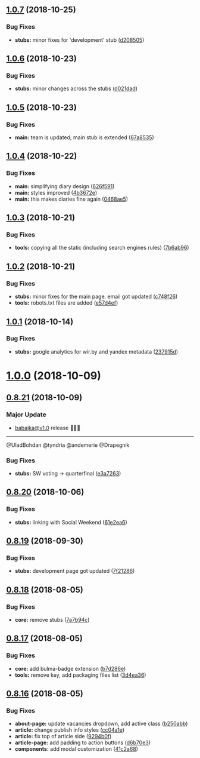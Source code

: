 ## [1.0.7](https://github.com/babajka/babajka-markup/compare/v1.0.6...v1.0.7) (2018-10-25)


### Bug Fixes

* **stubs:** minor fixes for 'development' stub ([d208505](https://github.com/babajka/babajka-markup/commit/d208505))

## [1.0.6](https://github.com/babajka/babajka-markup/compare/v1.0.5...v1.0.6) (2018-10-23)


### Bug Fixes

* **stubs:** minor changes across the stubs ([d021dad](https://github.com/babajka/babajka-markup/commit/d021dad))

## [1.0.5](https://github.com/babajka/babajka-markup/compare/v1.0.4...v1.0.5) (2018-10-23)


### Bug Fixes

* **main:** team is updated; main stub is extended ([67a8535](https://github.com/babajka/babajka-markup/commit/67a8535))

## [1.0.4](https://github.com/babajka/babajka-markup/compare/v1.0.3...v1.0.4) (2018-10-22)


### Bug Fixes

* **main:** simplifying diary design ([626f591](https://github.com/babajka/babajka-markup/commit/626f591))
* **main:** styles improved ([4b3672e](https://github.com/babajka/babajka-markup/commit/4b3672e))
* **main:** this makes diaries fine again ([0468ae5](https://github.com/babajka/babajka-markup/commit/0468ae5))

## [1.0.3](https://github.com/babajka/babajka-markup/compare/v1.0.2...v1.0.3) (2018-10-21)


### Bug Fixes

* **tools:** copying all the static (including search engines rules) ([7b6ab96](https://github.com/babajka/babajka-markup/commit/7b6ab96))

## [1.0.2](https://github.com/babajka/babajka-markup/compare/v1.0.1...v1.0.2) (2018-10-21)


### Bug Fixes

* **stubs:** minor fixes for the main page. email got updated ([c748f26](https://github.com/babajka/babajka-markup/commit/c748f26))
* **tools:** robots.txt files are added ([e57d4ef](https://github.com/babajka/babajka-markup/commit/e57d4ef))

## [1.0.1](https://github.com/babajka/babajka-markup/compare/v1.0.0...v1.0.1) (2018-10-14)


### Bug Fixes

* **stubs:** google analytics for wir.by and yandex metadata ([237915d](https://github.com/babajka/babajka-markup/commit/237915d))

# [1.0.0](https://github.com/babajka/babajka-markup/compare/v0.8.21...v1.0.0) (2018-10-09)

## [0.8.21](https://github.com/babajka/babajka-markup/compare/v0.8.20...v0.8.21) (2018-10-09)

### Major Update
- babajka@v1.0 release 🎉🎉🎉

----

@UladBohdan @tyndria @andemerie @Drapegnik

### Bug Fixes

* **stubs:** SW voting -> quarterfinal ([e3a7263](https://github.com/babajka/babajka-markup/commit/e3a7263))

## [0.8.20](https://github.com/babajka/babajka-markup/compare/v0.8.19...v0.8.20) (2018-10-06)


### Bug Fixes

* **stubs:** linking with Social Weekend ([61e2ea6](https://github.com/babajka/babajka-markup/commit/61e2ea6))

## [0.8.19](https://github.com/babajka/babajka-markup/compare/v0.8.18...v0.8.19) (2018-09-30)


### Bug Fixes

* **stubs:** development page got updated ([7f21286](https://github.com/babajka/babajka-markup/commit/7f21286))

## [0.8.18](https://github.com/babajka/babajka-markup/compare/v0.8.17...v0.8.18) (2018-08-05)


### Bug Fixes

* **core:** remove stubs ([7a7b94c](https://github.com/babajka/babajka-markup/commit/7a7b94c))

## [0.8.17](https://github.com/babajka/babajka-markup/compare/v0.8.16...v0.8.17) (2018-08-05)


### Bug Fixes

* **core:** add bulma-badge extension ([b7d286e](https://github.com/babajka/babajka-markup/commit/b7d286e))
* **tools:** remove key, add packaging files list ([3d4ea36](https://github.com/babajka/babajka-markup/commit/3d4ea36))

## [0.8.16](https://github.com/babajka/babajka-markup/compare/v0.8.15...v0.8.16) (2018-08-05)

### Bug Fixes

- **about-page:** update vacancies dropdown, add active class ([b250abb](https://github.com/babajka/babajka-markup/commit/b250abb))
- **article:** change publish info styles ([cc04a1e](https://github.com/babajka/babajka-markup/commit/cc04a1e))
- **article:** fix top of article side ([9294b0f](https://github.com/babajka/babajka-markup/commit/9294b0f))
- **article-page:** add padding to action buttons ([d6b70e3](https://github.com/babajka/babajka-markup/commit/d6b70e3))
- **components:** add modal customization ([41c2a68](https://github.com/babajka/babajka-markup/commit/41c2a68))
